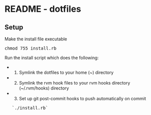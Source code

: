 README - dotfiles
=================

Setup
-----

Make the install file executable
  <pre>chmod 755 install.rb</pre>

Run the install script which does the following:
* 1) Symlink the dotfiles to your home (~) directory
* 2) Symlink the rvm hook files to your rvm hooks directory (~/.rvm/hooks) directory
* 3) Set up git post-commit hooks to push automatically on commit
  <pre>`./install.rb`</pre>
